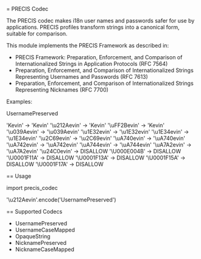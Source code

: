 = PRECIS Codec

The PRECIS codec makes i18n user names and passwords safer for use by applications. 
PRECIS profiles transform strings into a canonical form, suitable for comparison.

This module implements the PRECIS Framework as described in:

- PRECIS Framework: Preparation, Enforcement, and Comparison of Internationalized Strings in Application Protocols (RFC 7564)
- Preparation, Enforcement, and Comparison of Internationalized Strings Representing Usernames and Passwords (RFC 7613)
- Preparation, Enforcement, and Comparison of Internationalized Strings Representing Nicknames (RFC 7700)

Examples:

UsernamePreserved

'Kevin'       ->  'Kevin'
'\u212Aevin'  ->  'Kevin'
'\uFF2Bevin'  ->  'Kevin'
'\u039Aevin'  ->  '\u039Aevin'
'\u1E32evin'  ->  '\u1E32evin'
'\u1E34evin'  ->  '\u1E34evin'
'\u2C69evin'  ->  '\u2C69evin'
'\uA740evin'  ->  '\uA740evin'
'\uA742evin'  ->  '\uA742evin'
'\uA744evin'  ->  '\uA744evin'
'\uA7A2evin'  ->  '\uA7A2evin'
'\u24C0evin'  ->   DISALLOW
'\U000E004B'  ->   DISALLOW
'\U0001F11A'  ->   DISALLOW
'\U0001F13A'  ->   DISALLOW
'\U0001F15A'  ->   DISALLOW
'\U0001F17A'  ->   DISALLOW

== Usage

import precis_codec

'\u212Aevin'.encode('UsernamePreserved')


== Supported Codecs

- UsernamePreserved
- UsernameCaseMapped
- OpaqueString
- NicknamePreserved
- NicknameCaseMapped

